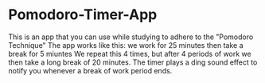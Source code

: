 # Pomodoro-Timer-App
This is an app that you can use while studying to adhere to the "Pomodoro Technique"
The app works like this: we work for 25 minutes then take a break for 5 miuntes
We repeat this 4 times, but after 4 periods of work we then take a long break of 20 minutes.
The timer plays a ding sound effect to notify you whenever a break of work period ends.

